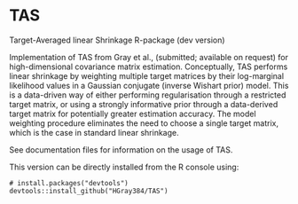 # TAS
Target-Averaged linear Shrinkage R-package (dev version)

Implementation of TAS from Gray et al., (submitted; available on request) for high-dimensional covariance matrix estimation. Conceptually,
TAS performs linear shrinkage by weighting multiple target matrices by their log-marginal likelihood values in
a Gaussian conjugate (inverse Wishart prior) model. This is a data-driven way of either performing regularisation
through a restricted target matrix, or using a strongly informative prior through a data-derived target matrix 
for potentially greater estimation accuracy. The model weighting procedure eliminates the need to choose a single 
target matrix, which is the case in standard linear shrinkage.

See documentation files for information on the usage of TAS.

This version can be directly installed from the R console using:

```
# install.packages("devtools")
devtools::install_github("HGray384/TAS")
```
